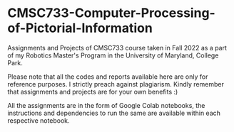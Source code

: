 # CMSC733-Computer-Processing-of-Pictorial-Information
Assignments and Projects of CMSC733 course taken in Fall 2022 as a part of my Robotics Master's Program in the University of Maryland, College Park.

Please note that all the codes and reports available here are only for reference purposes. I strictly preach against plagiarism. Kindly remember that assignments and projects are for your own benefits :)

All the assignments are in the form of Google Colab notebooks, the instructions and dependencies to run the same are available within each respective notebook.
